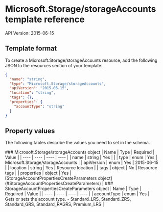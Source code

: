 # Microsoft.Storage/storageAccounts template reference
API Version: 2015-06-15
## Template format

To create a Microsoft.Storage/storageAccounts resource, add the following JSON to the resources section of your template.

```json
{
  "name": "string",
  "type": "Microsoft.Storage/storageAccounts",
  "apiVersion": "2015-06-15",
  "location": "string",
  "tags": {},
  "properties": {
    "accountType": "string"
  }
}
```
## Property values

The following tables describe the values you need to set in the schema.

<a id="Microsoft.Storage/storageAccounts" />
### Microsoft.Storage/storageAccounts object
|  Name | Type | Required | Value |
|  ---- | ---- | ---- | ---- |
|  name | string | Yes |  |
|  type | enum | Yes | Microsoft.Storage/storageAccounts |
|  apiVersion | enum | Yes | 2015-06-15 |
|  location | string | Yes | Resource location |
|  tags | object | No | Resource tags |
|  properties | object | Yes | [StorageAccountPropertiesCreateParameters object](#StorageAccountPropertiesCreateParameters) |


<a id="StorageAccountPropertiesCreateParameters" />
### StorageAccountPropertiesCreateParameters object
|  Name | Type | Required | Value |
|  ---- | ---- | ---- | ---- |
|  accountType | enum | Yes | Gets or sets the account type. - Standard_LRS, Standard_ZRS, Standard_GRS, Standard_RAGRS, Premium_LRS |

